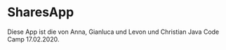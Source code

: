 # SharesApp
Diese App ist die von Anna, Gianluca und Levon und Christian Java Code Camp 17.02.2020. 
